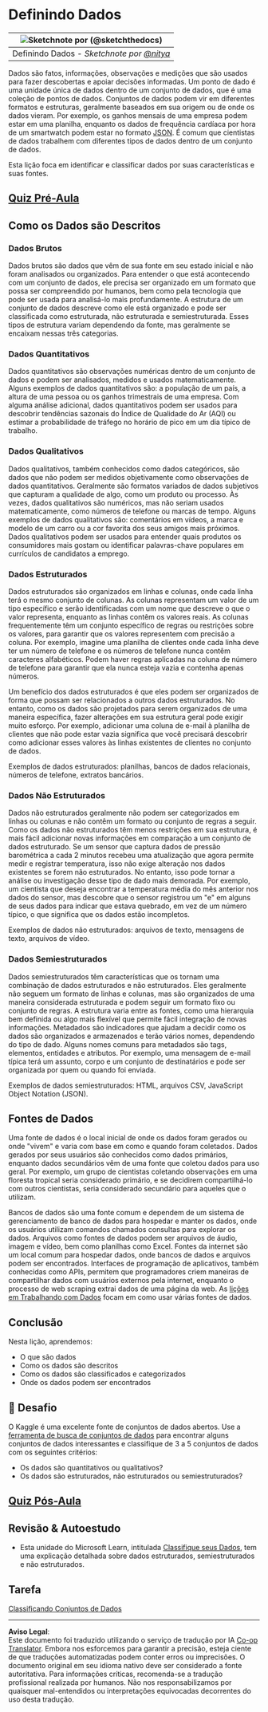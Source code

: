 <!--
CO_OP_TRANSLATOR_METADATA:
{
  "original_hash": "356d12cffc3125db133a2d27b827a745",
  "translation_date": "2025-08-27T17:20:31+00:00",
  "source_file": "1-Introduction/03-defining-data/README.md",
  "language_code": "br"
}
-->
# Definindo Dados

|![ Sketchnote por [(@sketchthedocs)](https://sketchthedocs.dev) ](../../sketchnotes/03-DefiningData.png)|
|:---:|
|Definindo Dados - _Sketchnote por [@nitya](https://twitter.com/nitya)_ |

Dados são fatos, informações, observações e medições que são usados para fazer descobertas e apoiar decisões informadas. Um ponto de dado é uma unidade única de dados dentro de um conjunto de dados, que é uma coleção de pontos de dados. Conjuntos de dados podem vir em diferentes formatos e estruturas, geralmente baseados em sua origem ou de onde os dados vieram. Por exemplo, os ganhos mensais de uma empresa podem estar em uma planilha, enquanto os dados de frequência cardíaca por hora de um smartwatch podem estar no formato [JSON](https://stackoverflow.com/a/383699). É comum que cientistas de dados trabalhem com diferentes tipos de dados dentro de um conjunto de dados.

Esta lição foca em identificar e classificar dados por suas características e suas fontes.

## [Quiz Pré-Aula](https://purple-hill-04aebfb03.1.azurestaticapps.net/quiz/4)

## Como os Dados são Descritos

### Dados Brutos
Dados brutos são dados que vêm de sua fonte em seu estado inicial e não foram analisados ou organizados. Para entender o que está acontecendo com um conjunto de dados, ele precisa ser organizado em um formato que possa ser compreendido por humanos, bem como pela tecnologia que pode ser usada para analisá-lo mais profundamente. A estrutura de um conjunto de dados descreve como ele está organizado e pode ser classificada como estruturada, não estruturada e semiestruturada. Esses tipos de estrutura variam dependendo da fonte, mas geralmente se encaixam nessas três categorias.

### Dados Quantitativos
Dados quantitativos são observações numéricas dentro de um conjunto de dados e podem ser analisados, medidos e usados matematicamente. Alguns exemplos de dados quantitativos são: a população de um país, a altura de uma pessoa ou os ganhos trimestrais de uma empresa. Com alguma análise adicional, dados quantitativos podem ser usados para descobrir tendências sazonais do Índice de Qualidade do Ar (AQI) ou estimar a probabilidade de tráfego no horário de pico em um dia típico de trabalho.

### Dados Qualitativos
Dados qualitativos, também conhecidos como dados categóricos, são dados que não podem ser medidos objetivamente como observações de dados quantitativos. Geralmente são formatos variados de dados subjetivos que capturam a qualidade de algo, como um produto ou processo. Às vezes, dados qualitativos são numéricos, mas não seriam usados matematicamente, como números de telefone ou marcas de tempo. Alguns exemplos de dados qualitativos são: comentários em vídeos, a marca e modelo de um carro ou a cor favorita dos seus amigos mais próximos. Dados qualitativos podem ser usados para entender quais produtos os consumidores mais gostam ou identificar palavras-chave populares em currículos de candidatos a emprego.

### Dados Estruturados
Dados estruturados são organizados em linhas e colunas, onde cada linha terá o mesmo conjunto de colunas. As colunas representam um valor de um tipo específico e serão identificadas com um nome que descreve o que o valor representa, enquanto as linhas contêm os valores reais. As colunas frequentemente têm um conjunto específico de regras ou restrições sobre os valores, para garantir que os valores representem com precisão a coluna. Por exemplo, imagine uma planilha de clientes onde cada linha deve ter um número de telefone e os números de telefone nunca contêm caracteres alfabéticos. Podem haver regras aplicadas na coluna de número de telefone para garantir que ela nunca esteja vazia e contenha apenas números.

Um benefício dos dados estruturados é que eles podem ser organizados de forma que possam ser relacionados a outros dados estruturados. No entanto, como os dados são projetados para serem organizados de uma maneira específica, fazer alterações em sua estrutura geral pode exigir muito esforço. Por exemplo, adicionar uma coluna de e-mail à planilha de clientes que não pode estar vazia significa que você precisará descobrir como adicionar esses valores às linhas existentes de clientes no conjunto de dados.

Exemplos de dados estruturados: planilhas, bancos de dados relacionais, números de telefone, extratos bancários.

### Dados Não Estruturados
Dados não estruturados geralmente não podem ser categorizados em linhas ou colunas e não contêm um formato ou conjunto de regras a seguir. Como os dados não estruturados têm menos restrições em sua estrutura, é mais fácil adicionar novas informações em comparação a um conjunto de dados estruturado. Se um sensor que captura dados de pressão barométrica a cada 2 minutos recebeu uma atualização que agora permite medir e registrar temperatura, isso não exige alteração nos dados existentes se forem não estruturados. No entanto, isso pode tornar a análise ou investigação desse tipo de dado mais demorada. Por exemplo, um cientista que deseja encontrar a temperatura média do mês anterior nos dados do sensor, mas descobre que o sensor registrou um "e" em alguns de seus dados para indicar que estava quebrado, em vez de um número típico, o que significa que os dados estão incompletos.

Exemplos de dados não estruturados: arquivos de texto, mensagens de texto, arquivos de vídeo.

### Dados Semiestruturados
Dados semiestruturados têm características que os tornam uma combinação de dados estruturados e não estruturados. Eles geralmente não seguem um formato de linhas e colunas, mas são organizados de uma maneira considerada estruturada e podem seguir um formato fixo ou conjunto de regras. A estrutura varia entre as fontes, como uma hierarquia bem definida ou algo mais flexível que permite fácil integração de novas informações. Metadados são indicadores que ajudam a decidir como os dados são organizados e armazenados e terão vários nomes, dependendo do tipo de dado. Alguns nomes comuns para metadados são tags, elementos, entidades e atributos. Por exemplo, uma mensagem de e-mail típica terá um assunto, corpo e um conjunto de destinatários e pode ser organizada por quem ou quando foi enviada.

Exemplos de dados semiestruturados: HTML, arquivos CSV, JavaScript Object Notation (JSON).

## Fontes de Dados

Uma fonte de dados é o local inicial de onde os dados foram gerados ou onde "vivem" e varia com base em como e quando foram coletados. Dados gerados por seus usuários são conhecidos como dados primários, enquanto dados secundários vêm de uma fonte que coletou dados para uso geral. Por exemplo, um grupo de cientistas coletando observações em uma floresta tropical seria considerado primário, e se decidirem compartilhá-lo com outros cientistas, seria considerado secundário para aqueles que o utilizam.

Bancos de dados são uma fonte comum e dependem de um sistema de gerenciamento de banco de dados para hospedar e manter os dados, onde os usuários utilizam comandos chamados consultas para explorar os dados. Arquivos como fontes de dados podem ser arquivos de áudio, imagem e vídeo, bem como planilhas como Excel. Fontes da internet são um local comum para hospedar dados, onde bancos de dados e arquivos podem ser encontrados. Interfaces de programação de aplicativos, também conhecidas como APIs, permitem que programadores criem maneiras de compartilhar dados com usuários externos pela internet, enquanto o processo de web scraping extrai dados de uma página da web. As [lições em Trabalhando com Dados](../../../../../../../../../2-Working-With-Data) focam em como usar várias fontes de dados.

## Conclusão

Nesta lição, aprendemos:

- O que são dados
- Como os dados são descritos
- Como os dados são classificados e categorizados
- Onde os dados podem ser encontrados

## 🚀 Desafio

O Kaggle é uma excelente fonte de conjuntos de dados abertos. Use a [ferramenta de busca de conjuntos de dados](https://www.kaggle.com/datasets) para encontrar alguns conjuntos de dados interessantes e classifique de 3 a 5 conjuntos de dados com os seguintes critérios:

- Os dados são quantitativos ou qualitativos?
- Os dados são estruturados, não estruturados ou semiestruturados?

## [Quiz Pós-Aula](https://purple-hill-04aebfb03.1.azurestaticapps.net/quiz/5)

## Revisão & Autoestudo

- Esta unidade do Microsoft Learn, intitulada [Classifique seus Dados](https://docs.microsoft.com/en-us/learn/modules/choose-storage-approach-in-azure/2-classify-data), tem uma explicação detalhada sobre dados estruturados, semiestruturados e não estruturados.

## Tarefa

[Classificando Conjuntos de Dados](assignment.md)

---

**Aviso Legal**:  
Este documento foi traduzido utilizando o serviço de tradução por IA [Co-op Translator](https://github.com/Azure/co-op-translator). Embora nos esforcemos para garantir a precisão, esteja ciente de que traduções automatizadas podem conter erros ou imprecisões. O documento original em seu idioma nativo deve ser considerado a fonte autoritativa. Para informações críticas, recomenda-se a tradução profissional realizada por humanos. Não nos responsabilizamos por quaisquer mal-entendidos ou interpretações equivocadas decorrentes do uso desta tradução.